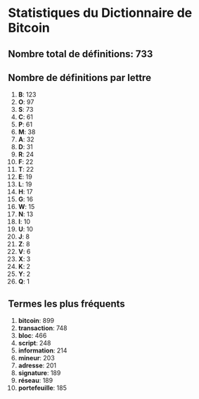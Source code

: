 # Statistiques du Dictionnaire de Bitcoin

## Nombre total de définitions: 733

## Nombre de définitions par lettre
1. **B**: 123
2. **O**: 97
3. **S**: 73
4. **C**: 61
5. **P**: 61
6. **M**: 38
7. **A**: 32
8. **D**: 31
9. **R**: 24
10. **F**: 22
11. **T**: 22
12. **E**: 19
13. **L**: 19
14. **H**: 17
15. **G**: 16
16. **W**: 15
17. **N**: 13
18. **I**: 10
19. **U**: 10
20. **J**: 8
21. **Z**: 8
22. **V**: 6
23. **X**: 3
24. **K**: 2
25. **Y**: 2
26. **Q**: 1

## Termes les plus fréquents
1. **bitcoin**: 899
2. **transaction**: 748
3. **bloc**: 466
4. **script**: 248
5. **information**: 214
6. **mineur**: 203
7. **adresse**: 201
8. **signature**: 189
9. **réseau**: 189
10. **portefeuille**: 185
